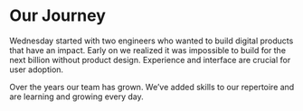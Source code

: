 # Our Journey

Wednesday started with two engineers who wanted to build digital products that have an impact. Early on we realized it was impossible to build for the next billion without product design. Experience and interface are crucial for user adoption.

Over the years our team has grown. We’ve added skills to our repertoire and are learning and growing every day.
